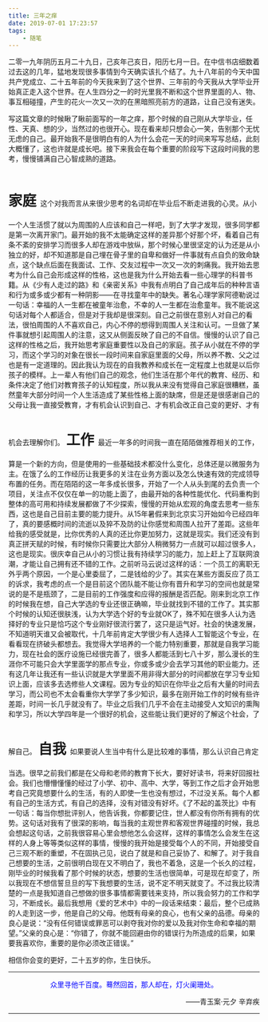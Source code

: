 ```yaml
---
title: 三年之痒 
date: 2019-07-01 17:23:57
tags:
    - 随笔
---
```


二零一九年阴历五月二十九日，己亥年己亥日，阳历七月一日。在中信书店细数着过去这的几年，猛地发现很多事情到今天确实该扎个结了。九十八年前的今天中国共产党成立、二十五年前的今天我来到了这个世界、三年前的今天我从大学毕业开始真正走入这个世界。在人生四分之一的时光里我不断和这个世界里面的人、物、事互相碰撞，产生的花火一次又一次的在黑暗照亮前方的道路，让自己没有迷失。

写这篇文章的时候瞅了瞅前面写的一年之痒，那个时候的自己刚从大学毕业，任性、天真、想的少，当然过的也很开心。现在看来却只想会心一笑，告别那个无忧无虑的自己。最开始我不是很明白有的人为什么会花一天的时间来写写总结，此刻大概懂了，这也许就是成长吧。接下来我会在每个重要的阶段写下这段时间我的思考，慢慢铺满自己心智成熟的道路。

<h1 style="display:inline-block;">家庭</h1>&nbsp;&nbsp;这个对我而言从来很少思考的名词却在毕业后不断走进我的心灵。从小一个人生活惯了就以为周围的人应该和自己一样吧，到了大学才发现，很多同学都是第一次离开家门。最开始的我不太能确定这样的差异那个好那个坏，看着自己有条不紊的安排学习而很多人却在游戏中放纵，那个时候心里很坚定的认为还是从小独立的好，却不知道那是自己埋在骨子里的自卑和做好一件事就有点自负的致命缺点，这个缺点后面在我面试、工作、交友过程中一次又一次的刺痛我。我开始去思考为什么自己会形成这样的性格，这也是我为什么开始去看一些心理学的科普书籍。从《少有人走过的路》和《亲密关系》中我有点明白了自己成年后的种种言语和行为或多或少都有一种阴影——在寻找童年中的缺失。著名心理学家阿德勒说过一句话：幸福的人一生都在被童年治愈，不幸的人一生都在治愈童年。我不能说这句话对每个人都适合，但是对于我却是很深刻。自己之前很在意别人对自己的看法，很怕周围的人不喜欢自己，内心不停的想得到周围人关注和认可。一旦做了某件事就想引起周围人的注意，这又从侧面反映了自己的不自信。慢慢的认识了自己这样的性格之后，我开始思考家庭重要性以及自己的家庭。孩子从小就在不停的学习，而这个学习的对象在很长一段时间来自家庭里面的父母，所以养不教、父之过也是有一定道理的。因此我认为现在的自我教养和成长在一定程度上也就是以后你孩子的模样。上一辈人有他们自己的观念，他们生活在那个年代的教育、经历、和条件决定了他们对教育孩子的认知程度，所以我从来没有觉得自己家庭很糟糕，虽然童年大部分时间一个人生活造成了某些性格上面的缺席，但是还是很感谢自己的父母让我一直接受教育，才有机会认识到自己、才有机会改正自己变的更好、才有机会去理解你们。

<h1 style="display:inline-block;">工作</h1>&nbsp;&nbsp;最近一年多的时间我一直在陌陌做推荐相关的工作，算是一个新的方向，但是使用的一些基础技术都没什么变化，总体还是以微服务为主。在饿了么的工作经历让我更多的关注在业务方面以及怎么快速有效的完成领导布置的任务。而在陌陌的这一年多成长很多，开始了一个人从头到尾的去负责一个项目，关注点不仅仅在单一的功能上面了，由最开始的各种性能优化、代码重构到整体的高可用和持续发展都做了不少探索，慢慢的开始从宏观的角度去思考一些东西，这也是自己目前主要的能力提升。从15年暑假来到北京实习开始如今已经四年了，真的要感概时间的流逝以及猝不及防的让你感觉和周围人拉开了差距。这些年给我的感受就是，比你优秀的人真的还比你更加努力，这就是现实。我们还没有到真正拼天赋的时候，有时候你只需要比大部分人稍微努力一点就可以超过很多人，这也是现实。很庆幸自己从小的习惯让我有持续学习的能力，加上赶上了互联网浪潮，才能让自己拥有还不错的工作。之前听马云说过这样的话：一个员工的离职无外乎两个原因，一个是心里委屈了，二是钱给的少了。其实在某些方面反应了员工的诉求，我考虑的点一个是目前这个团队能不能让你有晋升和学习的空间也就是常说的是不是瓶颈了，二是目前的工作强度和应得的报酬是否匹配。刚来到北京工作的时候我在想，自己大学选的专业还很正确嘛，毕业就找到不错的工作了。其实那个时候的认知还很肤浅，认为大学选个好的专业就OK了，殊不知在很多人认为选择好的专业只是恰巧这个专业刚好很流行罢了，这只是运气好。社会的快速发展，不知道明天谁又会被取代，十几年前肯定大学很少有人选择人工智能这个专业，在看看现在挤破头都想去。我觉得大学培养的一个能力特别重要，那就是自我学习能力，现在社会的医疗设施已经很完善了，很多人都能活到七八十岁，那么漫长的生涯你不可能只会大学里面学的那点专业，你或多或少会去学习其他的职业能力。还有这几年让我还有一些认识就是大学里面不用非得大部分的时间都放在学习专业知识上面，应该多去选修些人文课程。因为专业的知识在你毕业之后有大量的时间去学习，而公司也不太会看重你大学学了多少知识，最多在刚开始工作的时候有些许差距，时间一长几乎就没有了。毕业之后我们几乎不会在主动接受人文知识的熏陶和学习，所以大学四年是一个很好的机会，这些能让我们更好的了解这个社会，了解自己。

<h1 style="display:inline-block;">自我</h1>&nbsp;&nbsp;如果要说人生当中有什么是比较难的事情，那么认识自己肯定当选。很早之前我们都是在父母和老师的教育下长大，要好好读书，将来好回报社会。我们也懵懵懂懂的经过了小学、初中、高中、大学，等到工作之后才会开始思考自己究竟想要什么的生活，有的人即使一生也没有想过，不过没关系。每个人都有自己的生活方式，有自己的选择，没有对错没有好坏。《了不起的盖茨比》中有一句话：每当你想批评别人，他告诉我，你都要记住，世人都没有你所有拥有的优势。这句话对我有了很深的影响，每当我的主观世界和客观世界碰撞的时候，我总会想起这句话，之前我很容易心里会想他怎么会这样，这样的事情怎么会发生在这样的人身上等等类似这样的事情，慢慢的我开始是接受每个人的不同，开始接受自己三观不断的重塑，不在固执己见，说白了就是和自己妥协了、和解了。对于我自己想要的生活，之前很明白现在又不明白了，我也不着急，这是一个长久的过程，刚毕业的时候我看了那个时候的状态，想要的生活也很简单，可是现在却变了，所以我现在不想信誓旦旦的写下我想要的生活，说不定不明天就变了。不过我比较清楚的一点是我知道自己想做的很多事情都需要钱来支持，所以我会努力的工作和学习，不断成长。最后我想用《爱的艺术中》中的一段话来结束：最后，整个已成熟的人走到这一步，他是自己的父母。他既有母亲的良心，也有父亲的品德。母亲的良心是说：“没有任何错误或罪恶可以剥夺我对你的爱以及我对你生命和幸福的期望。”父亲的良心是：“你错了，你就不能回避由你的错误行为所造成的后果，如果要我喜欢你，重要的是你必须改正错误。”

相信你会变的更好，二十五岁的你，生日快乐。

---
<p align='center'><font color='blue'>众里寻他千百度。蓦然回首，那人却在，灯火阑珊处。</font></p><p align='right'>——青玉案·元夕 辛弃疾</p>

---
